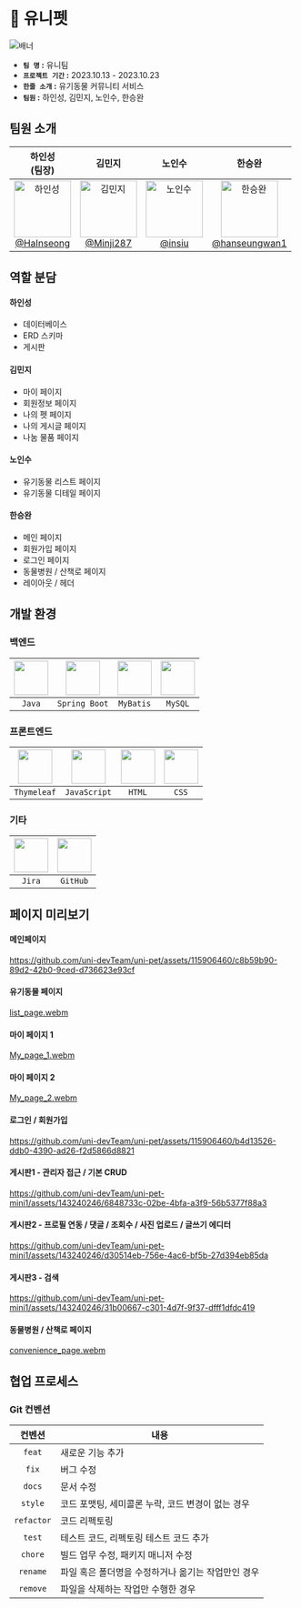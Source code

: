 
🐶 유니펫
===
![배너](https://github.com/uni-devTeam/uni-pet/assets/115906460/513a7c0e-a3d2-4507-9399-85376128d679)

- **`팀 명` :**  유니팀
- **`프로젝트 기간` :** 2023.10.13 - 2023.10.23
- **`한줄 소개` :** 유기동물 커뮤니티 서비스
- **`팀원` :** 하인성, 김민지, 노인수, 한승완

팀원 소개
---
| 하인성<br>(팀장) | 김민지<br> | 노인수<br> | 한승완<br>|
| :---: | :---: | :---: | :---: |
| <img alt="하인성" src="https://github.com/uni-devTeam/uni-pet/assets/115906460/67563c8b-cfcf-45cb-8205-dec87fe0675c"  width="100"><br>[@HaInseong](https://github.com/HaInseong)| <img alt="김민지" src="https://github.com/uni-devTeam/uni-pet/assets/115906460/2884c5e2-68b5-40df-8b9a-6c3317d1993a"  width="100"> <br>[@Minji287](https://github.com/Minji287) | <img alt="노인수" src="https://github.com/uni-devTeam/uni-pet/assets/115906460/f91bb206-e524-4905-a637-467a4d6c5b34" width="100"> <br>[@insiu](https://github.com/insiu) | <img alt="한승완" src="https://github.com/uni-devTeam/uni-pet/assets/115906460/b6018775-a5d6-41a3-9bf5-747d412ed369"  width="100"><br>[@hanseungwan1](https://github.com/hanseungwan1)|


역할 분담
---
#### 하인성
- 데이터베이스
- ERD 스키마
- 게시판
#### 김민지
- 마이 페이지
- 회원정보 페이지
- 나의 펫 페이지
- 나의 게시글 페이지
- 나눔 물품 페이지
#### 노인수
- 유기동물 리스트 페이지
- 유기동물 디테일 페이지
#### 한승완
- 메인 페이지
- 회원가입 페이지
- 로그인 페이지
- 동물병원 / 산책로 페이지
- 레이아웃 / 헤더

개발 환경
---

### 백엔드
|<img src="https://github.com/uni-devTeam/uni-pet/assets/115906460/dd8cd9db-2e45-4b37-bb50-2be7c036d73e" width="60">|<img src="https://github.com/uni-devTeam/uni-pet/assets/115906460/b4f50915-64b6-4e2b-a192-9f11b2a17f91" width="60"/>|<img src="https://github.com/uni-devTeam/uni-pet/assets/115906460/4caccb38-c0dd-4269-a23c-6bd0a63eee88" width="60"/>|<img src="https://github.com/uni-devTeam/uni-pet/assets/115906460/b3478fa5-fb29-44b3-b3de-62aa104c8029" width="60"/>|
|:---:|:---:|:---:|:---:|
|`Java`|`Spring Boot`|`MyBatis`|`MySQL`|

### 프론트엔드
|<img src="https://github.com/uni-devTeam/uni-pet/assets/115906460/325b6e44-fa47-46d8-a5fd-0802ab809cc9" width="60"/>|<img src="https://github.com/uni-devTeam/uni-pet/assets/115906460/5368f991-80d8-4181-826e-95b0390f5b6e" width="60"/>|<img src="https://github.com/uni-devTeam/uni-pet/assets/115906460/a725b7dd-13c7-450f-94fd-b28fc41eac59" width="60"/>|<img src="https://github.com/uni-devTeam/uni-pet/assets/115906460/e2df7841-01fe-44f5-a2db-22e42f8371c3" width="60"/>|
|:---:|:---:|:---:|:---:|
|`Thymeleaf`|`JavaScript`|`HTML`|`CSS`|

### 기타
|<img src="https://github.com/uni-devTeam/uni-pet/assets/115906460/6b33fe28-faaf-4710-a092-b92f45ee8252" width="60"/>|<img src="https://github.com/uni-devTeam/uni-pet/assets/115906460/ddb42da1-1a7a-4fa4-b10b-012d990a9f1a" width="60"/>|
|:---:|:---:|
|`Jira`|`GitHub`|

페이지 미리보기
---

#### 메인페이지 


https://github.com/uni-devTeam/uni-pet/assets/115906460/c8b59b90-89d2-42b0-9ced-d736623e93cf


#### 유기동물 페이지
[list_page.webm](https://github.com/uni-devTeam/uni-pet/assets/115906460/2e413d99-cc3b-4290-b898-cba9139652b6)


#### 마이 페이지 1
[My_page_1.webm](https://github.com/uni-devTeam/uni-pet/assets/115906460/41e1fef8-abd2-46b3-a9cf-075d2e95d2c6)

#### 마이 페이지 2
[My_page_2.webm](https://github.com/uni-devTeam/uni-pet/assets/115906460/eb909f01-5ec2-4db2-bbd5-459194dada3b)

#### 로그인 / 회원가입
https://github.com/uni-devTeam/uni-pet/assets/115906460/b4d13526-ddb0-4390-ad26-f2d5866d8821

#### 게시판1 - 관리자 접근 / 기본 CRUD
https://github.com/uni-devTeam/uni-pet-mini1/assets/143240246/6848733c-02be-4bfa-a3f9-56b5377f88a3

#### 게시판2 - 프로필 연동 / 댓글 / 조회수 / 사진 업로드 / 글쓰기 에디터
https://github.com/uni-devTeam/uni-pet-mini1/assets/143240246/d30514eb-756e-4ac6-bf5b-27d394eb85da

#### 게시판3 - 검색
https://github.com/uni-devTeam/uni-pet-mini1/assets/143240246/31b00667-c301-4d7f-9f37-dfff1dfdc419

#### 동물병원 / 산책로 페이지
[convenience_page.webm](https://github.com/uni-devTeam/uni-pet/assets/115906460/a7f99018-150f-486c-ab31-f8365af040b6)


협업 프로세스
---

### Git 컨벤션
| 컨벤션 | 내용 |
| :---: | --- |
| `feat` | 새로운 기능 추가 |
| `fix` | 버그 수정 |
| `docs` | 문서 수정 |
| `style` | 코드 포맷팅, 세미콜론 누락, 코드 변경이 없는 경우 |
| `refactor` | 코드 리펙토링 |
| `test` | 테스트 코드, 리펙토링 테스트 코드 추가 |
| `chore` | 빌드 업무 수정, 패키지 매니저 수정 |
| `rename` | 파일 혹은 폴더명을 수정하거나 옮기는 작업만인 경우 |
| `remove` | 파일을 삭제하는 작업만 수행한 경우 |

